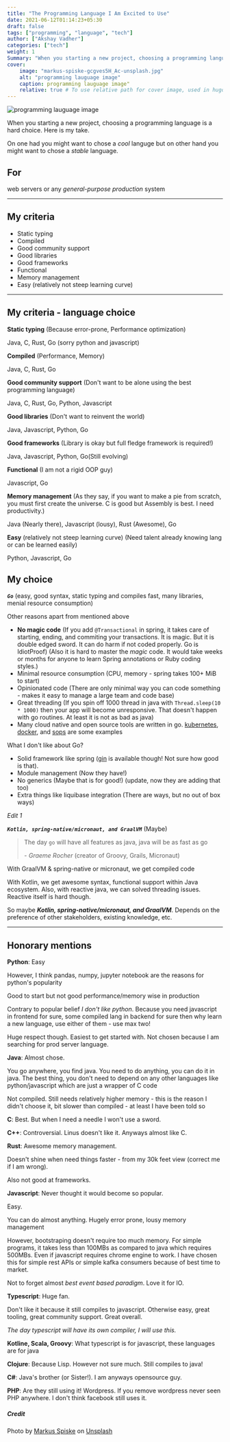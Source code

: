 ```yaml
---
title: "The Programming Language I Am Excited to Use"
date: 2021-06-12T01:14:23+05:30
draft: false
tags: ["programming", "language", "tech"]
author: ["Akshay Vadher"]
categories: ["tech"]
weight: 1
Summary: "When you starting a new project, choosing a programming language is a hard choice. Here is Here is my take."
cover:
    image: "markus-spiske-gcgves5H_Ac-unsplash.jpg"
    alt: "programming lauguage image"
    caption: programming lauguage image"
    relative: true # To use relative path for cover image, used in hugo Page-bundles
---
```


![programming lauguage image](markus-spiske-gcgves5H_Ac-unsplash.jpg)

When you starting a new project, choosing a programming language is a hard choice. Here is my take.

On one had you might want to chose a _cool_ languge but on other hand you might want to chose a _stable_ language. 
## For 
web servers or any _general-purpose production_ system

---
## My criteria
* Static typing 
* Compiled 
* Good community support 
* Good libraries 
* Good frameworks 
* Functional 
* Memory management 
* Easy (relatively not steep learning curve) 
---
## My criteria - language choice
**Static typing** (Because error-prone, Performance optimization)

Java, C, Rust, Go (sorry python and javascript)

**Compiled** (Performance, Memory)

Java, C, Rust, Go

**Good community support** (Don't want to be alone using the best programming language)

Java, C, Rust, Go, Python, Javascript

**Good libraries** (Don't want to reinvent the world)

Java, Javascript, Python, Go

**Good frameworks** (Library is okay but full fledge framework is required!)

Java, Javascript, Python, Go(Still evolving)

**Functional** (I am not a rigid OOP guy)

Javascript, Go

**Memory management** (As they say, if you want to make a pie from scratch, you must first create the universe. C is good but Assembly is best. I need productivity.)

Java (Nearly there), Javascript (lousy), Rust (Awesome), Go

**Easy** (relatively not steep learning curve) (Need talent already knowing lang or can be learned easily)

Python, Javascript, Go

## My choice
_**`Go`**_ (easy, good syntax, static typing and compiles fast, many libraries, menial resource consumption)

Other reasons apart from mentioned above
* **No magic code** (If you add `@Transactional` in spring, it takes care of starting, ending, and commiting your transactions. It is magic. But it is double edged sword. It can do harm if not coded properly. Go is IdiotProof) (Also it is hard to master the _magic_ code. It would take weeks or months for anyone to learn Spring annotations or Ruby coding styles.)
* Minimal resource consumption (CPU, memory - spring takes 100+ MiB to start)
* Opinionated code (There are only minimal way you can code something - makes it easy to manage a large team and code base)
* Great threading (If you spin off 1000 thread in java with `Thread.sleep(10 * 1000)` then your app will become unresponsive. That doesn't happen with go routines. At least it is not as bad as java)
* Many cloud native and open source tools are written in go. [kubernetes](https://kubernetes.io/), [docker](https://www.docker.com/), and [sops](https://github.com/mozilla/sops) are some examples


What I don't like about Go?
* Solid framework like spring ([gin](https://github.com/gin-gonic/gin) is available though! Not sure how good is that). 
* Module management (Now they have!) 
* No generics (Maybe that is for good!) (update, now they are adding that too) 
* Extra things like liquibase integration (There are ways, but no out of box ways)

_Edit 1_

_**`Kotlin, spring-native/micronaut, and GraalVM`**_ (Maybe)
> The day `go` will have all features as java, java will be as fast as go 
>
> \- _Graeme Rocher_ (creator of Groovy, Grails, Micronaut)

With GraalVM & spring-native or micronaut, we get compiled code

With Kotlin, we get awesome syntax, functional support within Java ecosystem. 
Also, with reactive java, we can solved threading issues. Reactive itself is hard though. 

So maybe **_Kotlin, spring-native/micronaut, and GraalVM_**. Depends on the preference of other stakeholders, existing knowledge, etc. 
	
---
## Honorary mentions

**Python**: Easy  

However, I think pandas, numpy, jupyter notebook are the reasons for python's popularity

Good to start but not good performance/memory wise in production

Contrary to popular belief _I don't like python_. Because you need javascript in frontend for sure, some compiled lang in backend for sure then why learn a new language, use either of them - use max two!

Huge respect though. Easiest to get started with. Not chosen because I am searching for prod server language.

**Java**: Almost chose.

You go anywhere, you find java. You need to do anything, you can do it in java. The best thing, you don't need to depend on any other languages like python/javascript which are just a wrapper of C code

Not compiled. Still needs relatively higher memory - this is the reason I didn't choose it, bit slower than compiled - at least I have been told so

**C**: Best. But when I need a needle I won't use a sword.

**C++**: Controversial. Linus doesn't like it. Anyways almost like C.

**Rust**: Awesome memory management.

Doesn't shine when need things faster - from my 30k feet view (correct me if I am wrong).

Also not good at frameworks.

**Javascript**: Never thought it would become so popular.

Easy.

You can do almost anything. Hugely error prone, lousy memory management

However, bootstraping doesn't require too much memory. For simple programs, it takes less than 100MBs as compared to java which requires 500MBs. Even if javascript requires chrome engine to work. I have chosen this for simple rest APIs or simple kafka consumers because of best time to market.

Not to forget almost _best event based paradigm_. Love it for IO.  

**Typescript**: Huge fan.

Don't like it because it still compiles to javascript. Otherwise easy, great tooling, great community support. Great overall.

_The day typescript will have its own compiler, I will use this._

**Kotline, Scala, Groovy**: What typescript is for javascript, these languages are for java

**Clojure**: Because Lisp. However not sure much. Still compiles to java!

**C#**: Java's brother (or Sister!). I am anyways opensource guy.

**PHP**: Are they still using it! Wordpress. If you remove wordpress never seen PHP anywhere. I don't think facebook still uses it.


##### Credit
Photo by [Markus Spiske](https://unsplash.com/@markusspiske?utm_source=unsplash&utm_medium=referral&utm_content=creditCopyText) on [Unsplash](https://unsplash.com/?utm_source=unsplash&utm_medium=referral&utm_content=creditCopyText)
  